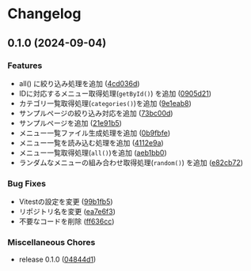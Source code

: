 # Changelog

## 0.1.0 (2024-09-04)


### Features

* all() に絞り込み処理を追加 ([4cd036d](https://github.com/ryohidaka/toriki-js/commit/4cd036df72796ed821ada3e9c8d77729eca48afb))
* IDに対応するメニュー取得処理(`getById()`) を追加 ([0905d21](https://github.com/ryohidaka/toriki-js/commit/0905d21e61150568cdd58bda9bb4033d7b6b0031))
* カテゴリ一覧取得処理(`categories()`)を追加 ([9e1eab8](https://github.com/ryohidaka/toriki-js/commit/9e1eab82ecc496f0aedb2f5c3ef7a3e779ac2796))
* サンプルページの絞り込み対応を追加 ([73bc00d](https://github.com/ryohidaka/toriki-js/commit/73bc00dd4ed7f7b0135c26f39d17c487b92da19e))
* サンプルページを追加 ([21e91b5](https://github.com/ryohidaka/toriki-js/commit/21e91b5d6b8fbfc91fa77295ee456109202658ad))
* メニュー一覧ファイル生成処理を追加 ([0b9fbfe](https://github.com/ryohidaka/toriki-js/commit/0b9fbfe6a297c2893b92a5ae77de7fb01dad5f85))
* メニュー一覧を読み込む処理を追加 ([4112e9a](https://github.com/ryohidaka/toriki-js/commit/4112e9a034103fbedc54661abd00be8933449cf6))
* メニュー一覧取得処理(`all()`)を追加 ([aeb1bb0](https://github.com/ryohidaka/toriki-js/commit/aeb1bb0bea6566ecef6352702b8cc5165671e6cb))
* ランダムなメニューの組み合わせ取得処理(`random()`) を追加 ([e82cb72](https://github.com/ryohidaka/toriki-js/commit/e82cb72c4108c0f07ecd50465b5443c1e0cca569))


### Bug Fixes

* Vitestの設定を変更 ([99b1fb5](https://github.com/ryohidaka/toriki-js/commit/99b1fb52c35d96a526d5c442d605a78327f1f04f))
* リポジトリ名を変更 ([ea7e6f3](https://github.com/ryohidaka/toriki-js/commit/ea7e6f3cc0065282ee4758b75c92e6f3b72b7d9b))
* 不要なコードを削除 ([ff636cc](https://github.com/ryohidaka/toriki-js/commit/ff636ccb3eba56affac30ee59c929b71409c04f2))


### Miscellaneous Chores

* release 0.1.0 ([04844d1](https://github.com/ryohidaka/toriki-js/commit/04844d1db0a7787102c42dd56c0719ac60525a2f))
